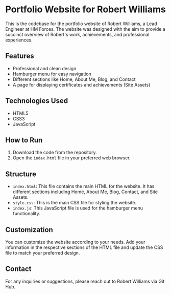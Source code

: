 # Portfolio Website for Robert Williams

This is the codebase for the portfolio website of Robert Williams, a Lead Engineer at HM Forces. The website was designed with the aim to provide a succinct overview of Robert's work, achievements, and professional experiences.

## Features

- Professional and clean design
- Hamburger menu for easy navigation
- Different sections like Home, About Me, Blog, and Contact
- A page for displaying certificates and achievements (Site Assets)

## Technologies Used

- HTML5
- CSS3
- JavaScript

## How to Run

1. Download the code from the repository.
2. Open the `index.html` file in your preferred web browser.

## Structure

- `index.html`: This file contains the main HTML for the website. It has different sections including Home, About Me, Blog, Contact, and Site Assets.
- `style.css`: This is the main CSS file for styling the website.
- `index.js`: This JavaScript file is used for the hamburger menu functionality.

## Customization

You can customize the website according to your needs. Add your information in the respective sections of the HTML file and update the CSS file to match your preferred design.

## Contact

For any inquiries or suggestions, please reach out to Robert Williams via Git Hub.
